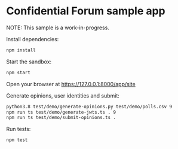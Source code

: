 # Confidential Forum sample app

NOTE: This sample is a work-in-progress.

Install dependencies:
```sh
npm install
```

Start the sandbox:
```sh
npm start
```

Open your browser at https://127.0.0.1:8000/app/site

Generate opinions, user identities and submit:
```sh
python3.8 test/demo/generate-opinions.py test/demo/polls.csv 9
npm run ts test/demo/generate-jwts.ts . 9
npm run ts test/demo/submit-opinions.ts .
```

Run tests:
```sh
npm test
```
